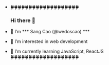 - 🍀🍀🍀🍀🍀🍀🍀🍀🍀🍀🍀🍀🍀🍀🍀🍀🍀🍀🍀

   ### Hi there 👋 

- 🌠 I’m *** Sang Cao (@wedoscao) ***
- 💟 I’m interested in web development
- 📖 I’m currently learning JavaScript, ReactJS \
🍀🍀🍀🍀🍀🍀🍀🍀🍀🍀🍀🍀🍀🍀🍀🍀🍀🍀🍀


<!---
wedoscao/wedoscao is a ✨ special ✨ repository because its `README.md` (this file) appears on your GitHub profile.
You can click the Preview link to take a look at your changes.
--->
